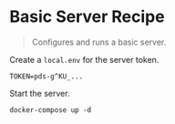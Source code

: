 # Basic Server Recipe
> Configures and runs a basic server.

Create a `local.env` for the server token.
```dotenv
TOKEN=pds-g^KU_...
```

Start the server.
```shell
docker-compose up -d
```
